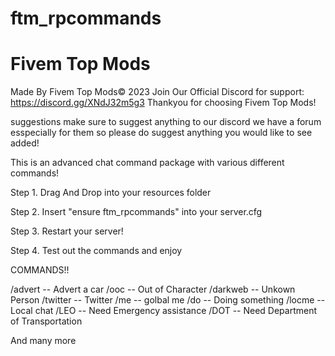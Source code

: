 # ftm_rpcommands 
# 
# Fivem Top Mods 
Made By Fivem Top Mods© 2023 Join Our Official Discord for support: https://discord.gg/XNdJ32m5g3 Thankyou for choosing Fivem Top Mods!

suggestions
make sure to suggest anything to our discord we have a forum esspecially for them so please do suggest anything you would like to see added!

This is an advanced chat command package with various different commands!

Step 1. Drag And Drop into your resources folder

Step 2. Insert "ensure ftm_rpcommands" into your server.cfg

Step 3. Restart your server!

Step 4. Test out the commands and enjoy

COMMANDS!!

/advert -- Advert a car
/ooc -- Out of Character 
/darkweb -- Unkown Person 
/twitter -- Twitter 
/me -- golbal me 
/do -- Doing something 
/locme -- Local chat 
/LEO -- Need Emergency assistance 
/DOT -- Need Department of Transportation 

And many more 
